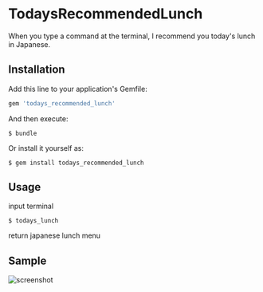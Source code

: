 # TodaysRecommendedLunch

When you type a command at the terminal, I recommend you today's lunch in Japanese.

## Installation

Add this line to your application's Gemfile:

```ruby
gem 'todays_recommended_lunch'
```

And then execute:

    $ bundle

Or install it yourself as:

    $ gem install todays_recommended_lunch

## Usage

input terminal

    $ todays_lunch

return japanese lunch menu

## Sample

![screenshot](https://user-images.githubusercontent.com/3740249/42621541-122c7268-85f9-11e8-8336-7f1283ce6408.png)
